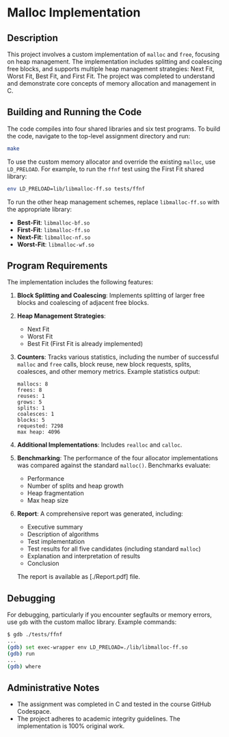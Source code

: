 # Malloc Implementation

## Description

This project involves a custom implementation of `malloc` and `free`, focusing on heap management. The implementation includes splitting and coalescing free blocks, and supports multiple heap management strategies: Next Fit, Worst Fit, Best Fit, and First Fit. The project was completed to understand and demonstrate core concepts of memory allocation and management in C.

## Building and Running the Code

The code compiles into four shared libraries and six test programs. To build the code, navigate to the top-level assignment directory and run:

```bash
make
```

To use the custom memory allocator and override the existing `malloc`, use `LD_PRELOAD`. For example, to run the `ffnf` test using the First Fit shared library:

```bash
env LD_PRELOAD=lib/libmalloc-ff.so tests/ffnf
```

To run the other heap management schemes, replace `libmalloc-ff.so` with the appropriate library:

- **Best-Fit**: `libmalloc-bf.so`
- **First-Fit**: `libmalloc-ff.so`
- **Next-Fit**: `libmalloc-nf.so`
- **Worst-Fit**: `libmalloc-wf.so`

## Program Requirements

The implementation includes the following features:

1. **Block Splitting and Coalescing**: Implements splitting of larger free blocks and coalescing of adjacent free blocks.

2. **Heap Management Strategies**:
   - Next Fit
   - Worst Fit
   - Best Fit (First Fit is already implemented)

3. **Counters**: Tracks various statistics, including the number of successful `malloc` and `free` calls, block reuse, new block requests, splits, coalesces, and other memory metrics. Example statistics output:

    ```
    mallocs: 8
    frees: 8
    reuses: 1
    grows: 5
    splits: 1
    coalesces: 1
    blocks: 5
    requested: 7298
    max heap: 4096
    ```

4. **Additional Implementations**: Includes `realloc` and `calloc`.

5. **Benchmarking**: The performance of the four allocator implementations was compared against the standard `malloc()`. Benchmarks evaluate:
   - Performance
   - Number of splits and heap growth
   - Heap fragmentation
   - Max heap size

6. **Report**: A comprehensive report was generated, including:
   - Executive summary
   - Description of algorithms
   - Test implementation
   - Test results for all five candidates (including standard `malloc`)
   - Explanation and interpretation of results
   - Conclusion

   The report is available as [./Report.pdf] file.

## Debugging

For debugging, particularly if you encounter segfaults or memory errors, use `gdb` with the custom malloc library. Example commands:

```bash
$ gdb ./tests/ffnf
...
(gdb) set exec-wrapper env LD_PRELOAD=./lib/libmalloc-ff.so
(gdb) run
...
(gdb) where
```

## Administrative Notes

- The assignment was completed in C and tested in the course GitHub Codespace.
- The project adheres to academic integrity guidelines. The implementation is 100% original work.

